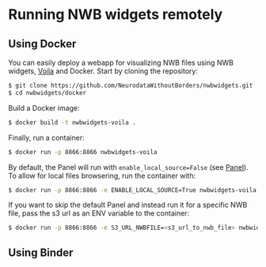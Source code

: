 # Running NWB widgets remotely

## Using Docker
You can easily deploy a webapp for visualizing NWB files using NWB widgets, [Voila](https://voila.readthedocs.io/en/stable/using.html) and Docker. Start by cloning the repository:
```bash
$ git clone https://github.com/NeurodataWithoutBorders/nwbwidgets.git
$ cd nwbwidgets/docker
```

Build a Docker image:
```bash
$ docker build -t nwbwidgets-voila .
```

Finally, run a container:
```bash
$ docker run -p 8866:8866 nwbwidgets-voila
```

By default, the Panel will run with `enable_local_source=False` (see [Panel](https://nwb-widgets.readthedocs.io/en/latest/contents/quickstart.html#basic-usage-with-panel)). To allow for local files browsering, run the container with:
```bash
$ docker run -p 8866:8866 -e ENABLE_LOCAL_SOURCE=True nwbwidgets-voila
```

If you want to skip the default Panel and instead run it for a specific NWB file, pass the s3 url as an ENV variable to the container:
```bash
$ docker run -p 8866:8866 -e S3_URL_NWBFILE=<s3_url_to_nwb_file> nwbwidgets-voila
```


## Using Binder

